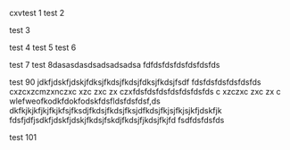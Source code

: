 cxvtest 1
test 2

test 3

test 4
test 5
test 6

test 7
test 8dasasdasdsadsadsadsa
fdfdsfdsfdsfdsfdsfds

test 90
jdkfjdskfjdskjfdksjfkdsjfkdsjfdksjfkdsjfsdf
fdsfdsfdsfdsfdsfds
cxzcxzcmzxnczxc
xzc
zxc
zx
czxfdsfdsfdsfdsfdsfdsfds
c
xzczxc
zxc
zx
c
wlefweofkodkfdokfodskfdsfldsfdsfdsf,ds
dkfkjkjkfjkjfkjkfsjfksdjfkdsjfkdsjfksjdfkdsjfkjsjfkjsjkfjdskfjk
fdsfjdfjsdkfjdskfjdskjfkdsjfskdjfkdsjfjkdsjfkjfd
fsdfdsfdsfds


test 101
